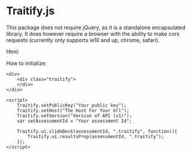 
Traitify.js
===============

This package does not require jQuery, as it is a standalone encapsulated library. It does however require a browser with the ability to make cors requests (currently only supports ie10 and up, chrome, safari).

Html:


How to initialize:

    <div>
        <div class="traitify">
        </div>
    </div>

    <script>
        Traitify.setPublicKey("Your public key");
        Traitify.setHost("The Host For Your Url");
        Traitify.setVersion("Version of API (v1)");
        var setAssessmentId = "Your assessment Id";

        Traitify.ui.slideDeck(assessmentId, ".traitify", function(){
            Traitify.ui.resultsProp(assessmentId, ".traitify");
        });
    </script>

